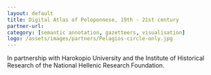 ```yaml
---
layout: default
title: Digital Atlas of Peloponnese, 19th - 21st century
partner-url: 
category: [semantic annotation, gazetteers, visualisation]
logo: /assets/images/partners/Pelagios-circle-only.jpg
---
```


In partnership with Harokopio University and the Institute of Historical Research of the National Hellenic Research Foundation.
